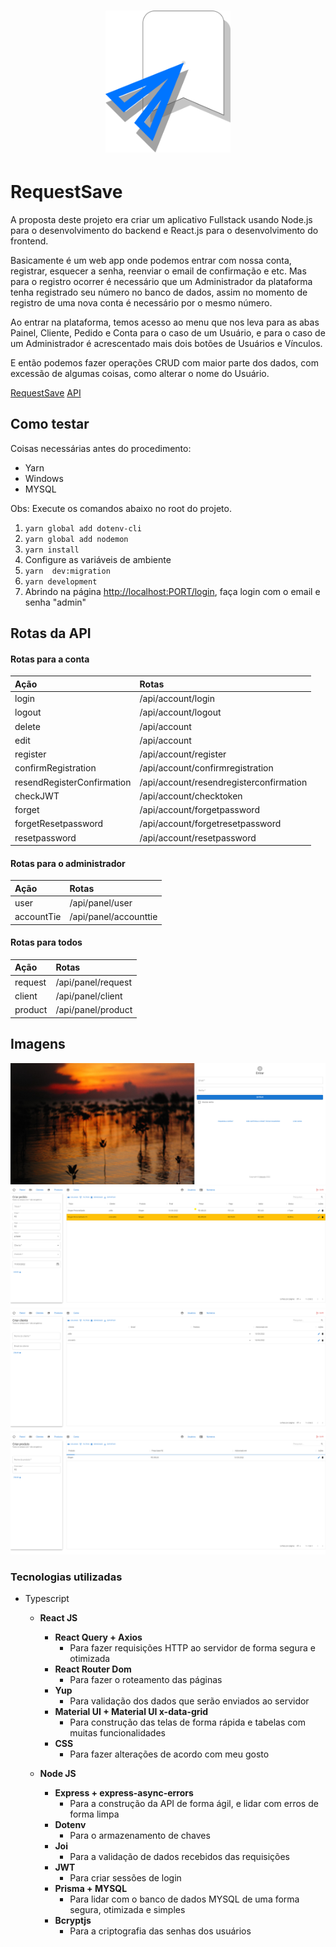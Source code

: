 <h1 align="center">
    <img alt="RequestSave" src="./assets/RequestSave.svg" width="200px" />
</h1>

# RequestSave

A proposta deste projeto era criar um aplicativo Fullstack usando Node.js para o desenvolvimento do backend e React.js para o desenvolvimento do frontend.

Basicamente é um web app onde podemos entrar com nossa conta, registrar, esquecer a senha, reenviar o email de confirmação e etc.
Mas para o registro ocorrer é necessário que um Administrador da plataforma tenha registrado seu número no banco de dados, assim no momento de registro de uma nova conta é necessário por o mesmo número.

Ao entrar na plataforma, temos acesso ao menu que nos leva para as abas Painel, Cliente, Pedido e Conta para o caso de um Usuário, e para o caso de um Administrador é acrescentado mais dois botões de Usuários e Vínculos.

E então podemos fazer operações CRUD com maior parte dos dados, com excessão de algumas coisas, como alterar o nome do Usuário.

[RequestSave](https://requestsave-client.herokuapp.com/login)
[API](https://requestsave-server.herokuapp.com/api)

## Como testar

Coisas necessárias antes do procedimento:

- Yarn
- Windows
- MYSQL

Obs: Execute os comandos abaixo no root do projeto.

1. `yarn global add dotenv-cli`
2. `yarn global add nodemon`
3. `yarn install`
4. Configure as variáveis de ambiente
5. `yarn  dev:migration`
6. `yarn development`
7. Abrindo na página <http://localhost:PORT/login>, faça login com o email e senha "admin"

## Rotas da API

#### Rotas para a conta

| Ação                        | Rotas                                    |
| :-------------------------- | :--------------------------------------- |
| login                       | /api/account/login                       |
| logout                      | /api/account/logout                      |
| delete                      | /api/account                             |
| edit                        | /api/account                             |
| register                    | /api/account/register                    |
| confirmRegistration         | /api/account/confirmregistration         |
| resendRegisterConfirmation  | /api/account/resendregisterconfirmation  |
| checkJWT                    | /api/account/checktoken                  |
| forget                      | /api/account/forgetpassword              |
| forgetResetpassword         | /api/account/forgetresetpassword         |
| resetpassword               | /api/account/resetpassword               |

#### Rotas para o administrador

| Ação                        | Rotas                                    |
| :-------------------------- | :--------------------------------------- |
| user                        | /api/panel/user                          |
| accountTie                  | /api/panel/accounttie                    |

#### Rotas para todos

| Ação                        | Rotas                                    |
| :-------------------------- | :--------------------------------------- |
| request                     | /api/panel/request                       |
| client                      | /api/panel/client                        |
| product                     | /api/panel/product                       |

## Imagens

![image](README/state-0.png)
![image](README/state-1.png)
![image](README/state-2.png)
![image](README/state-3.png)

### Tecnologias utilizadas

- Typescript
  - **React JS**
    - **React Query + Axios**
      - Para fazer requisições HTTP ao servidor de forma segura e otimizada
    - **React Router Dom**
      - Para fazer o roteamento das páginas
    - **Yup**
      - Para validação dos dados que serão enviados ao servidor
    - **Material UI + Material UI x-data-grid**
      - Para construção das telas de forma rápida e tabelas com muitas funcionalidades
    - **CSS**
      - Para fazer alterações de acordo com meu gosto

  - **Node JS**
    - **Express + express-async-errors**
      - Para a construção da API de forma ágil, e lidar com erros de forma limpa
    - **Dotenv**
      - Para o armazenamento de chaves
    - **Joi**
      - Para a validação de dados recebidos das requisições
    - **JWT**
      - Para criar sessões de login
    - **Prisma + MYSQL**
      - Para lidar com o banco de dados MYSQL de uma forma segura, otimizada e simples
    - **Bcryptjs**
      - Para a criptografia das senhas dos usuários
  